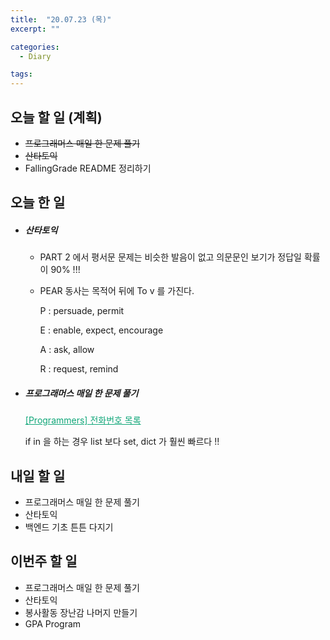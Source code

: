 ```yaml
---
title:  "20.07.23 (목)"
excerpt: ""

categories:
  - Diary

tags:
---
```


## 오늘 할 일 (계획)

- ~~프로그래머스 매일 한 문제 풀기~~
- ~~산타토익~~
- FallingGrade README 정리하기

## 오늘 한 일

- ##### 산타토익

  - PART 2 에서 평서문 문제는 비슷한 발음이 없고 의문문인 보기가 정답일 확률이 90% !!!

  - PEAR 동사는 목적어 뒤에 To v 를 가진다.

    P : persuade, permit

    E : enable, expect, encourage

    A : ask, allow

    R : request, remind

- ##### 프로그래머스 매일 한 문제 풀기

  <a href="https://nam-ki-bok.github.io/quiz/Quiz_PhoneBook/" style="color:#0FA678">[Programmers] 전화번호 목록</a>

  if in 을 하는 경우 list 보다 set, dict 가 훨씬 빠르다 !!


## 내일 할 일

- 프로그래머스 매일 한 문제 풀기
- 산타토익
- 백엔드 기초 튼튼 다지기

## 이번주 할 일

- 프로그래머스 매일 한 문제 풀기
- 산타토익
- 봉사활동 장난감 나머지 만들기
- GPA Program
